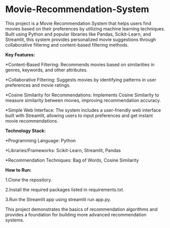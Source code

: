 # Movie-Recommendation-System
This project is a Movie Recommendation System that helps users find movies based on their preferences by utilizing machine learning techniques. Built using Python and popular libraries like Pandas, Scikit-Learn, and Streamlit, this system provides personalized movie suggestions through collaborative filtering and content-based filtering methods.

**Key Features:**

*Content-Based Filtering: Recommends movies based on similarities in genres, keywords, and other attributes.

*Collaborative Filtering: Suggests movies by identifying patterns in user preferences and movie ratings.

*Cosine Similarity for Recommendations: Implements Cosine Similarity to measure similarity between movies, improving recommendation accuracy.

*Simple Web Interface: The system includes a user-friendly web interface built with Streamlit, allowing users to input preferences and get instant movie recommendations.

**Technology Stack:**

*Programming Language: Python

*Libraries/Frameworks: Scikit-Learn, Streamlit, Pandas

*Recommendation Techniques: Bag of Words, Cosine Similarity

**How to Run:**

1.Clone the repository.

2.Install the required packages listed in requirements.txt.

3.Run the Streamlit app using streamlit run app.py.

This project demonstrates the basics of recommendation algorithms and provides a foundation for building more advanced recommendation systems.
